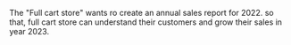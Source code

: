 The "Full cart store" wants ro create an annual sales report for 2022. so that, full cart store can understand their customers and grow their sales in year 2023.
